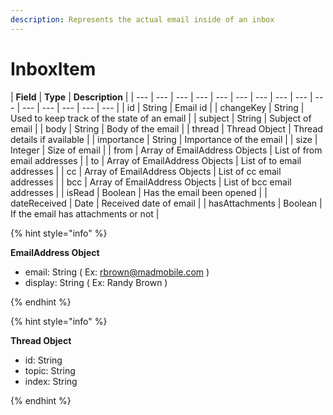 ```yaml
---
description: Represents the actual email inside of an inbox
---
```


# InboxItem

| **Field** | **Type** | **Description** |
| --- | --- | --- | --- | --- | --- | --- | --- | --- | --- | --- | --- | --- | --- | --- |
| id | String | Email id |
| changeKey | String | Used to keep track of the state of an email |
| subject | String | Subject of email |
| body | String | Body of the email |
| thread | Thread Object | Thread details if available |
| importance | String | Importance of the email |
| size | Integer | Size of email |
| from | Array of EmailAddress Objects | List of from email addresses |
| to | Array of EmailAddress Objects | List of to email addresses |
| cc | Array of EmailAddress Objects | List of cc email addresses |
| bcc | Array of EmailAddress Objects | List of bcc email addresses |
| isRead | Boolean | Has the email been opened |
| dateReceived | Date | Received date of email |
| hasAttachments | Boolean | If the email has attachments or not |

{% hint style="info" %}

**EmailAddress Object**

* email: String \( Ex: rbrown@madmobile.com \)
* display: String \( Ex: Randy Brown \)

{% endhint %}

{% hint style="info" %}

**Thread Object**

* id: String
* topic: String
* index: String

{% endhint %}
